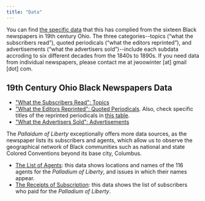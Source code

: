 ```yaml
---
title: "Data"
---
```


<p>You can find <a href="https://github.com/chnm/black-ohio-newspapers/tree/main/obn-data">the specific data</a> that this has complied from the sixteen Black newspapers in 19th century Ohio. The three categories--topics (“what the subscribers read”), quoted periodicals (“what the editors reprinted”), and advertisements (“what the advertisers sold”)--include each subdata accroding to six different decades from the 1840s to 1890s. If you need data from individual newspapers, please contact me at jwoowinter [at] gmail [dot] com. </p>

<h2 id="obn-data"> 19th Century Ohio Black Newspapers Data</h2>

<ul>
  <li><a href="https://github.com/chnm/black-ohio-newspapers/tree/main/obn-data/topics">"What the Subscribers Read": Topics</a></li>
  <li><a href="https://github.com/chnm/black-ohio-newspapers/tree/main/obn-data/quoted-periodicals">"What the Editors Reprinted": Quoted Periodicals</a>. Also, check specific titles of the reprinted periodicals in <a href="https://github.com/chnm/black-ohio-newspapers/blob/main/data/locations.csv">this table</a>.</li>
  <li><a href="https://github.com/chnm/black-ohio-newspapers/tree/main/obn-data/advertisements">"What the Advertisers Sold": Advertisements</a></li>
  </ul>
 
<p>The <i>Pallaidum of Liberty</i> exceptionally offers more data sources, as the newspaper lists its subscribers and agents, which allow us to observe the geographical network of Black communities such as national and state Colored Conventions beyond its base city, Columbus.</p>

<ul>
  <li><a href="https://github.com/chnm/black-ohio-newspapers/blob/main/data/agents.csv">The List of Agents</a>: this data shows locations and names of the 116 agents for the <i>Palladium of Liberty</i>, and issues in which their names appear.</li>
  <li><a href="https://github.com/jwoowinter/Ohioblackpress/blob/master/subscriberReceipt.csv">The Receipts of Subscription</a>: this data shows the list of subscribers who paid for the <i>Palladium of Liberty</i>.</li>
